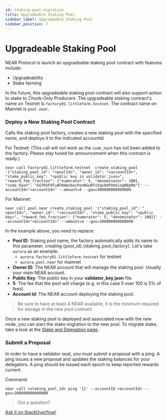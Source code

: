 ```yaml
---
id: staking-pool-migration
title: Upgradeable Staking Pool
sidebar_label: Upgradeable Staking Pool
sidebar_position: 7
---
```


#  Upgradeable Staking Pool

NEAR Protocol is launch an upgradeable staking pool contract with features include:
- Upgradeability
- Stake farming

In the future, this upgradeable staking pool contract will also support action to stake to Chunk-Only Producers. The upgradeable staking contract's name on Testnet is `factory01.littlefarm.testnet`. The contract name on Mainnet is `pool.near`.

### Deploy a New Staking Pool Contract
Calls the staking pool factory, creates a new staking pool with the specified name, and deploys it to the indicated accountId.

For Testnet: (This call will not work as the `code_hash` has not been added to the factory. Please stay tuned for announcement when this contract is ready.)

```
near call factory01.littlefarm.testnet  create_staking_pool '{"staking_pool_id": "<poolId>", "owner_id": "<accountId>", "stake_public_key": "<public key in validator.json>", "reward_fee_fraction": {"numerator": 5, "denominator": 100}, "code_hash": "GGfKUF9TuAFN4AzbecPonNGuRTuVqx8UPXmViogN8pRm"}' --accountId="<accountId>" --amount=4 --gas=300000000000000
```

For Mainnet:

```
near call pool.near create_staking_pool '{"staking_pool_id": "<poolId>", "owner_id": "<accountId>", "stake_public_key": "<public key>", "reward_fee_fraction": {"numerator": 5, "denominator": 100}}' --accountId="<accountId>" --amount=4 --gas=300000000000000
```

In the example above, you need to replace:

* **Pool ID**: Staking pool name, the factory automatically adds its name to this parameter, creating {pool_id}.{staking_pool_factory}. Let's take `aurora` as an example:   
   - `aurora.factory01.littlefarm.testnet` for testnet
   - `aurora.pool.near` for mainnet
* **Owner ID**: The NEAR account that will manage the staking pool. Usually your main NEAR account.
* **Public Key**: The public key in your **validator_key.json** file.
* **5**: The fee that the pool will charge (e.g. in this case 5 over 100 is 5% of fees).
* **Account Id**: The NEAR account deploying the staking pool.

> Be sure to have at least 4 NEAR available, it is the minimum required for storage in the new pool contract.

Once a new staking pool is deployed and associated now with the new node, you can start the stake migration to the new pool. To migrate stake, take a look at the [Stake and Delegation page](/validator/staking-and-delegation).

### Submit a Proposal
In order to have a validator seat, you must submit a proposal with a ping. A ping issues a new proposal and updates the staking balances for your delegators. A ping should be issued each epoch to keep reported rewards current.

Command:
```
near call <staking_pool_id> ping '{}' --accountId <accountId> --gas=300000000000000
```



>Got a question?
<a href="https://stackoverflow.com/questions/tagged/nearprotocol">
  <h8>Ask it on StackOverflow!</h8></a>

<!-- Auto-update: 2025-10-17T14:04:50.494374 -->
